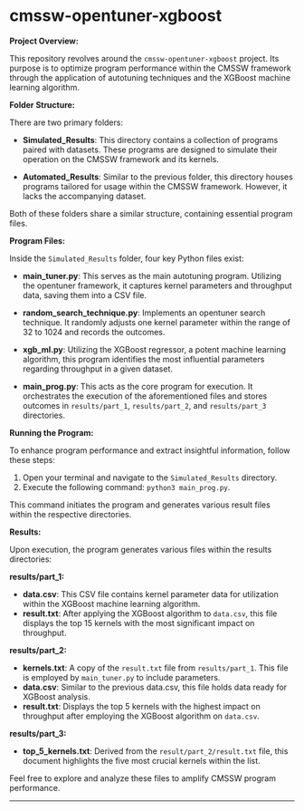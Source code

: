 # cmssw-opentuner-xgboost

**Project Overview:**

This repository revolves around the `cmssw-opentuner-xgboost` project. Its purpose is to optimize program performance within the CMSSW framework through the application of autotuning techniques and the XGBoost machine learning algorithm.

**Folder Structure:**

There are two primary folders:

- **Simulated_Results**: This directory contains a collection of programs paired with datasets. These programs are designed to simulate their operation on the CMSSW framework and its kernels.

- **Automated_Results**: Similar to the previous folder, this directory houses programs tailored for usage within the CMSSW framework. However, it lacks the accompanying dataset.

Both of these folders share a similar structure, containing essential program files.

**Program Files:**

Inside the `Simulated_Results` folder, four key Python files exist:

- **main_tuner.py**: This serves as the main autotuning program. Utilizing the opentuner framework, it captures kernel parameters and throughput data, saving them into a CSV file.

- **random_search_technique.py**: Implements an opentuner search technique. It randomly adjusts one kernel parameter within the range of 32 to 1024 and records the outcomes.

- **xgb_ml.py**: Utilizing the XGBoost regressor, a potent machine learning algorithm, this program identifies the most influential parameters regarding throughput in a given dataset.

- **main_prog.py**: This acts as the core program for execution. It orchestrates the execution of the aforementioned files and stores outcomes in `results/part_1`, `results/part_2`, and `results/part_3` directories.

**Running the Program:**

To enhance program performance and extract insightful information, follow these steps:

1. Open your terminal and navigate to the `Simulated_Results` directory.
2. Execute the following command: `python3 main_prog.py`.

This command initiates the program and generates various result files within the respective directories.

**Results:**

Upon execution, the program generates various files within the results directories:

**results/part_1:**

- **data.csv**: This CSV file contains kernel parameter data for utilization within the XGBoost machine learning algorithm.
- **result.txt**: After applying the XGBoost algorithm to `data.csv`, this file displays the top 15 kernels with the most significant impact on throughput.

**results/part_2:**

- **kernels.txt**: A copy of the `result.txt` file from `results/part_1`. This file is employed by `main_tuner.py` to include parameters.
- **data.csv**: Similar to the previous data.csv, this file holds data ready for XGBoost analysis.
- **result.txt**: Displays the top 5 kernels with the highest impact on throughput after employing the XGBoost algorithm on `data.csv`.

**results/part_3:**

- **top_5_kernels.txt**: Derived from the `result/part_2/result.txt` file, this document highlights the five most crucial kernels within the list.

Feel free to explore and analyze these files to amplify CMSSW program performance.

---

